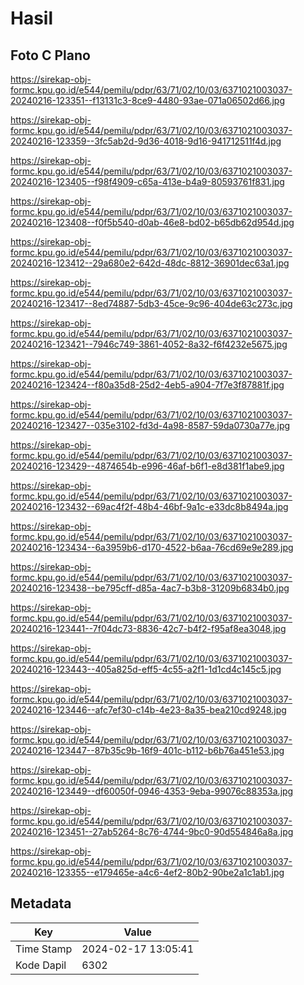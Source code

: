 # Hasil

## Foto C Plano

https://sirekap-obj-formc.kpu.go.id/e544/pemilu/pdpr/63/71/02/10/03/6371021003037-20240216-123351--f13131c3-8ce9-4480-93ae-071a06502d66.jpg

https://sirekap-obj-formc.kpu.go.id/e544/pemilu/pdpr/63/71/02/10/03/6371021003037-20240216-123359--3fc5ab2d-9d36-4018-9d16-941712511f4d.jpg

https://sirekap-obj-formc.kpu.go.id/e544/pemilu/pdpr/63/71/02/10/03/6371021003037-20240216-123405--f98f4909-c65a-413e-b4a9-80593761f831.jpg

https://sirekap-obj-formc.kpu.go.id/e544/pemilu/pdpr/63/71/02/10/03/6371021003037-20240216-123408--f0f5b540-d0ab-46e8-bd02-b65db62d954d.jpg

https://sirekap-obj-formc.kpu.go.id/e544/pemilu/pdpr/63/71/02/10/03/6371021003037-20240216-123412--29a680e2-642d-48dc-8812-36901dec63a1.jpg

https://sirekap-obj-formc.kpu.go.id/e544/pemilu/pdpr/63/71/02/10/03/6371021003037-20240216-123417--8ed74887-5db3-45ce-9c96-404de63c273c.jpg

https://sirekap-obj-formc.kpu.go.id/e544/pemilu/pdpr/63/71/02/10/03/6371021003037-20240216-123421--7946c749-3861-4052-8a32-f6f4232e5675.jpg

https://sirekap-obj-formc.kpu.go.id/e544/pemilu/pdpr/63/71/02/10/03/6371021003037-20240216-123424--f80a35d8-25d2-4eb5-a904-7f7e3f87881f.jpg

https://sirekap-obj-formc.kpu.go.id/e544/pemilu/pdpr/63/71/02/10/03/6371021003037-20240216-123427--035e3102-fd3d-4a98-8587-59da0730a77e.jpg

https://sirekap-obj-formc.kpu.go.id/e544/pemilu/pdpr/63/71/02/10/03/6371021003037-20240216-123429--4874654b-e996-46af-b6f1-e8d381f1abe9.jpg

https://sirekap-obj-formc.kpu.go.id/e544/pemilu/pdpr/63/71/02/10/03/6371021003037-20240216-123432--69ac4f2f-48b4-46bf-9a1c-e33dc8b8494a.jpg

https://sirekap-obj-formc.kpu.go.id/e544/pemilu/pdpr/63/71/02/10/03/6371021003037-20240216-123434--6a3959b6-d170-4522-b6aa-76cd69e9e289.jpg

https://sirekap-obj-formc.kpu.go.id/e544/pemilu/pdpr/63/71/02/10/03/6371021003037-20240216-123438--be795cff-d85a-4ac7-b3b8-31209b6834b0.jpg

https://sirekap-obj-formc.kpu.go.id/e544/pemilu/pdpr/63/71/02/10/03/6371021003037-20240216-123441--7f04dc73-8836-42c7-b4f2-f95af8ea3048.jpg

https://sirekap-obj-formc.kpu.go.id/e544/pemilu/pdpr/63/71/02/10/03/6371021003037-20240216-123443--405a825d-eff5-4c55-a2f1-1d1cd4c145c5.jpg

https://sirekap-obj-formc.kpu.go.id/e544/pemilu/pdpr/63/71/02/10/03/6371021003037-20240216-123446--afc7ef30-c14b-4e23-8a35-bea210cd9248.jpg

https://sirekap-obj-formc.kpu.go.id/e544/pemilu/pdpr/63/71/02/10/03/6371021003037-20240216-123447--87b35c9b-16f9-401c-b112-b6b76a451e53.jpg

https://sirekap-obj-formc.kpu.go.id/e544/pemilu/pdpr/63/71/02/10/03/6371021003037-20240216-123449--df60050f-0946-4353-9eba-99076c88353a.jpg

https://sirekap-obj-formc.kpu.go.id/e544/pemilu/pdpr/63/71/02/10/03/6371021003037-20240216-123451--27ab5264-8c76-4744-9bc0-90d554846a8a.jpg

https://sirekap-obj-formc.kpu.go.id/e544/pemilu/pdpr/63/71/02/10/03/6371021003037-20240216-123355--e179465e-a4c6-4ef2-80b2-90be2a1c1ab1.jpg


## Metadata

| Key        | Value               |
| ---------- | ------------------- |
| Time Stamp | 2024-02-17 13:05:41 |
| Kode Dapil | 6302                |



